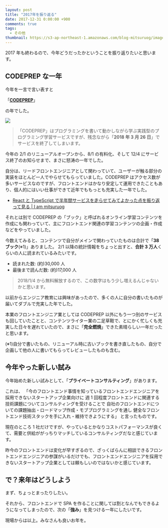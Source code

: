```yaml
---
layout: post
title: "2017年を振り返る"
date: 2017-12-31 0:00:00 +900
comments: true
tags:
  - その他
thumbnail: https://s3-ap-northeast-1.amazonaws.com/blog-mitsuruog/images/2017/2018.png
---
```


2017 年も終わるので、今年どうだったかということを振り返りたいと思います。

## CODEPREP な一年

今年を一言で言い表すと

「**[CODEPREP](https://codeprep.jp/)**」

の年でした。

![](https://s3-ap-northeast-1.amazonaws.com/blog-mitsuruog/images/2017/react-typescript1.png)

> 「CODEPREP」はプログラミングを書いて動かしながら学ぶ実践型のプログラミング学習サービスですが、残念ながら「**2018 年 3 月 26 日**」でサービスを終了してしまいます。

今年の 2/1 のリニューアルオープンから、8/1 の有料化、そして 12/4 にサービス終了のお知らせまで、まさに怒涛の一年でした。

自分は、リードフロントエンジニアとして関わっていて、ユーザーが触る部分の実装をほとんど一人でやらせてもらっていました。CODEPREP はアクセス数が多いサービスなのですが、フロントエンドはかなり安定して運用できたこともあり、個人的にはいい仕事ができて近年でももっとも充実した一年でした。

- [React と TypeScript で半年間サービスを走らせてみてよかった点を振り返って見る \| I am mitsuruog](https://blog.mitsuruog.info/2017/08/look-back-react-typescript-after-half-year)

それとは別で CODEPREP の「ブック」と呼ばれるオンライン学習コンテンツを作成にも関わっていて、主にフロントエンド関連の学習コンテンツの企画・作成などをやっていました。

今数えてみると、コンテンツで自分がメインで関わっていたものは合計で「**38 ブック**(※1)」ありました。
2/1 以降の統計情報をちょっと出すと、**合計 3 万人**くらいの人に読まれているみたいです。

- 読まれた数: (約)30,000 人
- 最後まで読んだ数: (約)17,000 人

> 2018/1/4 から無料解放するので、この数字はもう少し増えるんじゃないかと思います。

以前からエンジニア教育には興味があったので、多くの人に自分の書いたものが届いてダブルで充実した年でした。

本業のフロントエンジニア業としては CODEPREP 以外にもう一つ別のサービスも回していたことと、コンテンツライター業の二足草鞋で、とにかく忙しくも充実した日々を遅れていたので、まさに「**完全燃焼**」できた素晴らしい一年だったと思います。

(※1)自分で書いたもの、リニューアル時に古いプックを書き直したもの、自分で企画して他の人に書いてもらってレビューしたものも含む。

## 今年やった新しい試み

今年始めた新しい試みとして、「**プライベートコンサルティング**」があります。

これは、
「今のフロントエンド事情を知っているフロントエンドエンジニアを採用できないスタートアップ企業向けに
週 1 回程度フロントエンドに関連する技術課題についてコンサルティングを受けることで
自社のフロントエンドについての課題抽出・ロードマップ作成・モブプログラミングを通し
健全なフロントエンド技術スタックを手に入れ・維持できようにする」
と言ったものです。

現在のところ 1 社だけですが、やっているとかなりコストパフォーマンスが良くて、需要と供給ががっちりマッチしているコンサルティングだなと感じています。

昨今のフロントエンドは変化が早すぎるので、ざっくばらんに相談できるフロントエンドエンジニアの参謀がいるだけでも、フロントエンドエンジニアを採用できないスタートアップ企業としては頼もしいのではないかと感じています。

## で？来年はどうしよう

まず、ちょっとまったりしたい。

それから、フロントエンドで SPA を作ることに関しては割となんでもできるようになってしまったので、次の「**強み**」を見つける一年にしたいです。

現場からは以上。みなさんも良いお年を。
